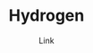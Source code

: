 ---
title: "Hydrogen"
github: https://github.com/link9596/hydrogen
demo: https://hydrogen.atlinker.cn/
author: Link
ssg:
  - Jekyll
cms:
  - No Cms
---